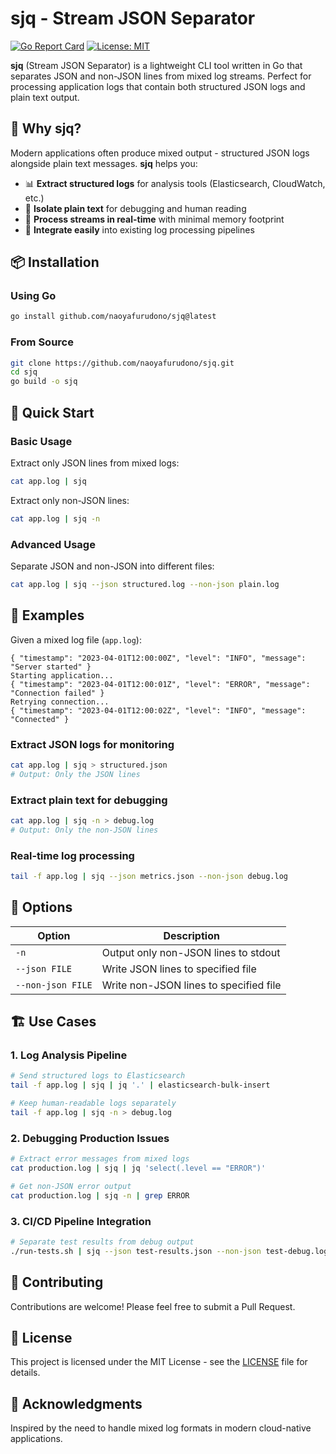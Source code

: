 # sjq - Stream JSON Separator

[![Go Report Card](https://goreportcard.com/badge/github.com/naoyafurudono/sjq)](https://goreportcard.com/report/github.com/naoyafurudono/sjq)
[![License: MIT](https://img.shields.io/badge/License-MIT-blue.svg)](https://opensource.org/licenses/MIT)

**sjq** (Stream JSON Separator) is a lightweight CLI tool written in Go that separates JSON and non-JSON lines from mixed log streams. Perfect for processing application logs that contain both structured JSON logs and plain text output.

## 🎯 Why sjq?

Modern applications often produce mixed output - structured JSON logs alongside plain text messages. **sjq** helps you:

- 📊 **Extract structured logs** for analysis tools (Elasticsearch, CloudWatch, etc.)
- 📝 **Isolate plain text** for debugging and human reading
- 🚀 **Process streams in real-time** with minimal memory footprint
- 🔧 **Integrate easily** into existing log processing pipelines

## 📦 Installation

### Using Go

```sh
go install github.com/naoyafurudono/sjq@latest
```

### From Source

```sh
git clone https://github.com/naoyafurudono/sjq.git
cd sjq
go build -o sjq
```

## 🚀 Quick Start

### Basic Usage

Extract only JSON lines from mixed logs:
```sh
cat app.log | sjq
```

Extract only non-JSON lines:
```sh
cat app.log | sjq -n
```

### Advanced Usage

Separate JSON and non-JSON into different files:
```sh
cat app.log | sjq --json structured.log --non-json plain.log
```

## 📖 Examples

Given a mixed log file (`app.log`):
```
{ "timestamp": "2023-04-01T12:00:00Z", "level": "INFO", "message": "Server started" }
Starting application...
{ "timestamp": "2023-04-01T12:00:01Z", "level": "ERROR", "message": "Connection failed" }
Retrying connection...
{ "timestamp": "2023-04-01T12:00:02Z", "level": "INFO", "message": "Connected" }
```

### Extract JSON logs for monitoring
```sh
cat app.log | sjq > structured.json
# Output: Only the JSON lines
```

### Extract plain text for debugging
```sh
cat app.log | sjq -n > debug.log
# Output: Only the non-JSON lines
```

### Real-time log processing
```sh
tail -f app.log | sjq --json metrics.json --non-json debug.log
```

## 🔧 Options

| Option | Description |
|--------|-------------|
| `-n` | Output only non-JSON lines to stdout |
| `--json FILE` | Write JSON lines to specified file |
| `--non-json FILE` | Write non-JSON lines to specified file |

## 🏗️ Use Cases

### 1. **Log Analysis Pipeline**
```sh
# Send structured logs to Elasticsearch
tail -f app.log | sjq | jq '.' | elasticsearch-bulk-insert

# Keep human-readable logs separately
tail -f app.log | sjq -n > debug.log
```

### 2. **Debugging Production Issues**
```sh
# Extract error messages from mixed logs
cat production.log | sjq | jq 'select(.level == "ERROR")'

# Get non-JSON error output
cat production.log | sjq -n | grep ERROR
```

### 3. **CI/CD Pipeline Integration**
```sh
# Separate test results from debug output
./run-tests.sh | sjq --json test-results.json --non-json test-debug.log
```

## 🤝 Contributing

Contributions are welcome! Please feel free to submit a Pull Request.

## 📄 License

This project is licensed under the MIT License - see the [LICENSE](LICENSE) file for details.

## 🙏 Acknowledgments

Inspired by the need to handle mixed log formats in modern cloud-native applications.